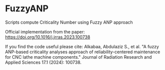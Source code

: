 # FuzzyANP
Scripts compute Criticality Number using Fuzzy ANP approach

Official implementation from the paper: https://doi.org/10.1016/j.jrras.2023.100738

If you find the code useful please cite:
Alkabaa, Abdulaziz S., et al. "A fuzzy ANP-based criticality analyses approach of reliability-centered maintenance for CNC lathe machine components." Journal of Radiation Research and Applied Sciences 17.1 (2024): 100738.

